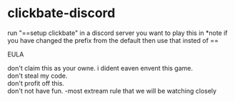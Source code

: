 # clickbate-discord
run "==setup clickbate" in a discord server you want to play this in
*note if you have changed the prefix from the default then use that insted of ==

EULA

don't claim this as your owne. i dident eaven envent this game.  
don't steal my code.  
don't profit off this.  
don't not have fun.  -most extream rule that we will be watching closely
